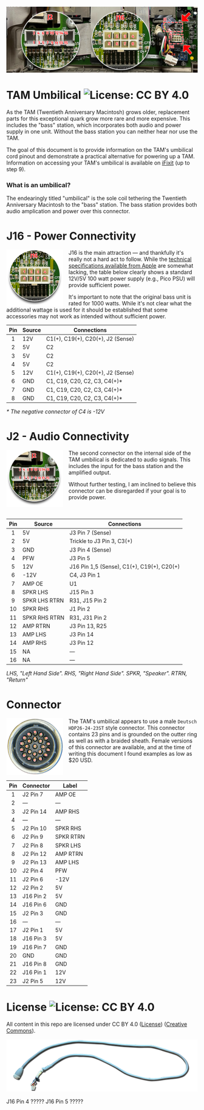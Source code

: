 ![Banner Image](images/diagram_screenres.jpg)
# TAM Umbilical ![License: CC BY 4.0](https://img.shields.io/badge/License-CC%20BY%204.0-lightgrey.svg)
As the TAM (Twentieth Anniversary Macintosh) grows older, replacement parts for this exceptional quark grow more rare and more expensive. This includes the "bass" station, which incorporates both audio and power supply in one unit. Without the bass station you can neither hear nor use the TAM.

The goal of this document is to provide information on the TAM's umbilical cord pinout and demonstrate a practical alternative for powering up a TAM. Information on accessing your TAM's umbilical is available on [iFixit](https://www.ifixit.com/Teardown/Twentieth+Anniversary+Mac+Teardown/12702) (up to step 9).

### What is an umbilical?
The endearingly titled "umbilical" is the sole coil tethering the Twentieth Anniversary Macintosh to the "bass" station. The bass station provides both audio amplication and power over this connector. 

# J16 - Power Connectivity
<a href="https://github.com/Stephen-Arsenault/TAM-Umbilical/blob/main/images/TAM_UMBILICAL_J16_POWER.png"><img align="left" width="150" height="150" src="https://github.com/Stephen-Arsenault/TAM-Umbilical/blob/main/images/TAM_UMBILICAL_J16_POWER.png?raw=true" style="margin-right: 1em"></a>
J16 is the main attraction — and thankfully it's really not a hard act to follow. While the [technical specifications available from Apple](https://support.apple.com/kb/sp408?locale=en_US) are somewhat lacking, the table below clearly shows a standard 12V/5V 100 watt power supply (e.g., Pico PSU) will provide sufficient power.

It's important to note that the original bass unit is rated for 1000 watts. While it's not clear what the additional wattage is used for it should be established that some accessories may not work as intended without sufficient power.  

| Pin | Source | Connections |
| :-------------: | ------------- | ------------- |
| 1  | 12V  | C1(+), C19(+), C20(+), J2 (Sense) |
| 2  | 5V  | C2 |
| 3  | 5V  | C2 |
| 4  | 5V  | C2 |
| 5  | 12V  | C1(+), C19(+), C20(+), J2 (Sense) |
| 6  | GND  | C1, C19, C20, C2, C3, C4(+)* |
| 7  | GND  | C1, C19, C20, C2, C3, C4(+)* |
| 8  | GND  | C1, C19, C20, C2, C3, C4(+)* |

_* The negative connector of C4 is -12V_

# J2 - Audio Connectivity
<a href="https://github.com/Stephen-Arsenault/TAM-Umbilical/blob/main/images/TAM_UMBILICAL_J2_AUDIO.png"><img align="left" width="150" height="150" src="https://github.com/Stephen-Arsenault/TAM-Umbilical/blob/main/images/TAM_UMBILICAL_J2_AUDIO.png?raw=true" style="margin-right: 1em; margin-bottom: 1em;"></a>
The second connector on the internal side of the TAM umbilical is dedicated to audio signals. This includes the input for the bass station and the amplified output.

Without further testing, I am inclined to believe this connector can be disregarded if your goal is to provide power.
<br/><br/><br/>

| Pin | Source | Connections |
| :-------------: | ------------- | ------------- |
| 1  | 5V  | J3 Pin 7 (Sense) |
| 2  | 5V  | Trickle to J3 Pin 3, C3(+) |
| 3  | GND  | J3 Pin 4 (Sense) |
| 4  | PFW  | J3 Pin 5 |
| 5  | 12V  | J16 Pin 1,5 (Sense), C1(+), C19(+), C20(+) |
| 6  | -12V  | C4, J3 Pin 1 |
| 7  | AMP OE  | U1 |
| 8  | SPKR LHS | J15 Pin 3 |
| 9  | SPKR LHS RTRN  | R31, J15 Pin 2 |
| 10 | SPKR RHS | J1 Pin 2 |
| 11 | SPKR RHS RTRN | R31, J31 Pin 2 |
| 12 | AMP RTRN | J3 Pin 13, R25 |
| 13 | AMP LHS | J3 Pin 14 |
| 14 | AMP RHS | J3 Pin 12 |
| 15 | NA | — |
| 16 | NA | — |

_LHS, "Left Hand Side". RHS, "Right Hand Side". SPKR, "Speaker". RTRN, "Return"_

# Connector
<a href="https://github.com/Stephen-Arsenault/TAM-Umbilical/blob/main/images/connector.png"><img align="left" width="150" height="150" src="https://github.com/Stephen-Arsenault/TAM-Umbilical/blob/main/images/connector_screenres.png?raw=true" style="margin-right: 1em; margin-bottom: 1em;"></a>
The TAM's umbilical appears to use a male `Deutsch HDP26-24-23ST` style connector. This connector contains 23 pins and is grounded on the outter ring as well as with a braided sheath. Female versions of this connector are available, and at the time of writing this document I found examples as low as $20 USD.

| Pin | Connector | Label |
| :-------------: | ------------- | ------------- |
| 1  | J2 Pin 7 | AMP OE |
| 2  | — | — |
| 3  | J2 Pin 14 | AMP RHS |
| 4  | — | — |
| 5  | J2 Pin 10 | SPKR RHS |
| 6  | J2 Pin 9 | SPKR RTRN |
| 7  | J2 Pin 8 | SPKR LHS |
| 8  | J2 Pin 12 | AMP RTRN |
| 9  | J2 Pin 13 | AMP LHS |
| 10 | J2 Pin 4 | PFW |
| 11 | J2 Pin 6 | -12V |
| 12 | J2 Pin 2 | 5V |
| 13 | J16 Pin 2 | 5V |
| 14 | J16 Pin 6 | GND |
| 15 | J2 Pin 3 | GND |
| 16 | — | — |
| 17 | J2 Pin 1 | 5V |
| 18 | J16 Pin 3 | 5V |
| 19 | J16 Pin 7 | GND |
| 20 | GND | GND |
| 21 | J16 Pin 8 | GND |
| 22 | J16 Pin 1 | 12V |
| 23 | J2 Pin 5 | 12V |

# License ![License: CC BY 4.0](https://img.shields.io/badge/License-CC%20BY%204.0-lightgrey.svg)
All content in this repo are licensed under CC BY 4.0 ([License](LICENSE.md)) ([Creative Commons](https://creativecommons.org/licenses/by/4.0/)).

![Banner Image](images/cable.png)

J16 Pin 4 ?????
J16 Pin 5 ?????
